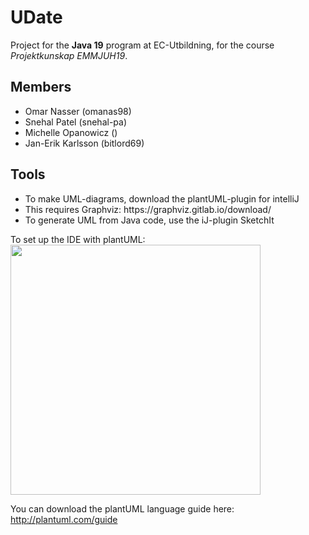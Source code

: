 # UDate

Project for the <b>Java 19</b> program at EC-Utbildning, for the course <i>Projektkunskap EMMJUH19</i>.

<h2>Members</h2>
<ul>
  <li>Omar Nasser (omanas98)</li>
  <li>Snehal Patel (snehal-pa)</li>
  <li>Michelle Opanowicz ()</li>
  <li>Jan-Erik Karlsson (bitlord69)</li>
</ul>

<h2>Tools</h2>
<ul>
  <li>To make UML-diagrams, download the plantUML-plugin for intelliJ</li>
  <li>This requires Graphviz: https://graphviz.gitlab.io/download/</li>
  <li>To generate UML from Java code, use the iJ-plugin SketchIt</li>
</ul>

To set up the IDE with plantUML:
<img src=http://bitlord69.se/extra_res/pu_install.png height="400px">

You can download the plantUML language guide here: http://plantuml.com/guide


